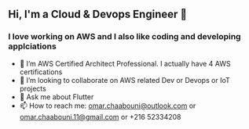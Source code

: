 ## Hi, I'm a Cloud & Devops Engineer 👋
### I love working on AWS and I also like coding and developing applciations
<!--
**omar-chaabouni/omar-chaabouni** is a ✨ _special_ ✨ repository because its `README.md` (this file) appears on your GitHub profile.

Here are some ideas to get you started:
- 🤔 I’m looking for help with ...
- 😄 Pronouns: ...
- ⚡ Fun fact: ...
🔭
-->
<!-- - 🤔 I’m currently looking for a job opportunity as a Software developer / Cloud Engineer -->
- 🌱 I’m AWS Certified Architect Professional. I actually have 4 AWS certifications
- 👯 I’m looking to collaborate on AWS related Dev or Devops or IoT projects
- 💬 Ask me about Flutter
- 📫 How to reach me: omar.chaabouni@outlook.com or omar.chaabouni.11@gmail.com or +216 52334208

